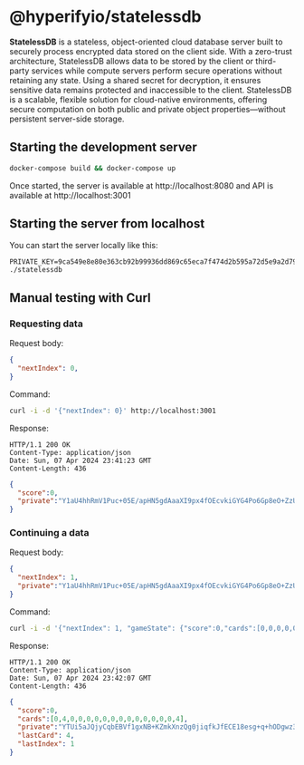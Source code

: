 # @hyperifyio/statelessdb

**StatelessDB** is a stateless, object-oriented cloud database server built to
securely process encrypted data stored on the client side. With a zero-trust 
architecture, StatelessDB allows data to be stored by the client or third-party 
services while compute servers perform secure operations without retaining any
state. Using a shared secret for decryption, it ensures sensitive data remains 
protected and inaccessible to the client. StatelessDB is a scalable, flexible 
solution for cloud-native environments, offering secure computation on both 
public and private object properties—without persistent server-side storage.

## Starting the development server

```bash
docker-compose build && docker-compose up
```

Once started, the server is available at http://localhost:8080
and API is available at http://localhost:3001

## Starting the server from localhost

You can start the server locally like this:

```
PRIVATE_KEY=9ca549e8e80e363cb92b99936dd869c65eca7f474d2b595a72d5e9a2d79eff61 ./statelessdb
```

## Manual testing with Curl

### Requesting data

Request body:

```json
{
  "nextIndex": 0, 
}
```

Command: 

```bash
curl -i -d '{"nextIndex": 0}' http://localhost:3001
```

Response:

```
HTTP/1.1 200 OK
Content-Type: application/json
Date: Sun, 07 Apr 2024 23:41:23 GMT
Content-Length: 436
```

```json
{
  "score":0,
  "private":"Y1aU4hhRmV1Puc+05E/apHN5gdAaaXI9px4fOEcvkiGYG4Po6Gp8eO+ZzUduanmX0yWPY6ChVZk+TW7QPO99XgtcoqJjHAwJy0EcV5v54elYflk1Ltr9kBCQqQEP5Tf3WsmB+zinXaFxr6Jkc+mDLLY/VKqMVmkP/qELOLVnMOnuxkCXdzXONYAOYU0u7IEMRtB2lC6fvAjoy6s9wWJFWvp526aFcAnTUN31gIWJbWI6nJu92WJIVu0+wxs9E8AbOBhEG0hXpM72hmH8bBXml5s8Z9S9UxMLpv8ZqaZd5fzCLN1G4ctuLmUC/f5fKhJLAGMhHyMnYLL6zgaf8FkdbvQn3DL/9F1dMmdb",
}
```

### Continuing a data

Request body:

```json
{
  "nextIndex": 1, 
  "private":"Y1aU4hhRmV1Puc+05E/apHN5gdAaaXI9px4fOEcvkiGYG4Po6Gp8eO+ZzUduanmX0yWPY6ChVZk+TW7QPO99XgtcoqJjHAwJy0EcV5v54elYflk1Ltr9kBCQqQEP5Tf3WsmB+zinXaFxr6Jkc+mDLLY/VKqMVmkP/qELOLVnMOnuxkCXdzXONYAOYU0u7IEMRtB2lC6fvAjoy6s9wWJFWvp526aFcAnTUN31gIWJbWI6nJu92WJIVu0+wxs9E8AbOBhEG0hXpM72hmH8bBXml5s8Z9S9UxMLpv8ZqaZd5fzCLN1G4ctuLmUC/f5fKhJLAGMhHyMnYLL6zgaf8FkdbvQn3DL/9F1dMmdb",
}
```

Command:
```bash
curl -i -d '{"nextIndex": 1, "gameState": {"score":0,"cards":[0,0,0,0,0,0,0,0,0,0,0,0,0,0,0,0],"private":"Y1aU4hhRmV1Puc+05E/apHN5gdAaaXI9px4fOEcvkiGYG4Po6Gp8eO+ZzUduanmX0yWPY6ChVZk+TW7QPO99XgtcoqJjHAwJy0EcV5v54elYflk1Ltr9kBCQqQEP5Tf3WsmB+zinXaFxr6Jkc+mDLLY/VKqMVmkP/qELOLVnMOnuxkCXdzXONYAOYU0u7IEMRtB2lC6fvAjoy6s9wWJFWvp526aFcAnTUN31gIWJbWI6nJu92WJIVu0+wxs9E8AbOBhEG0hXpM72hmH8bBXml5s8Z9S9UxMLpv8ZqaZd5fzCLN1G4ctuLmUC/f5fKhJLAGMhHyMnYLL6zgaf8FkdbvQn3DL/9F1dMmdb","lastCard":1,"lastIndex": 15}}' http://localhost:3001
```

Response:

```
HTTP/1.1 200 OK
Content-Type: application/json
Date: Sun, 07 Apr 2024 23:42:07 GMT
Content-Length: 436
```

```json
{
  "score":0,
  "cards":[0,4,0,0,0,0,0,0,0,0,0,0,0,0,0,4],
  "private":"YTUi5aJQjyCqbEBVf1gxNB+KZmkXnzQg0jiqfkJfECE18esg+q+hODgwz3s0lNb5v7oTLRanO/VK22Ppl3zAcCEk6aObarfBJMeGgcw7RdWXUZ19f6pBgz9rp1baVM9CkmPyc/kqqdEZOKFms89dzefhKbY/tUqP6IwLQ5Se3zHT6DsI0YAjbx2JLWcbwUW17vRWMkNibuNpFVgC4H6UwPQLnvNJkJGRjq8Zl6t/xaUIhaEyLMRMF0nVuO6aHQfgel6W/tDMDN2e8CJIlOMpu9zWcJDaRQb+p9Ojk2GtSsQUm90ectElWy/gQ66Rgi8B6mi5hby3kGS6Y8KSBNKbR05F9Sr/sEf196ff",
  "lastCard": 4,
  "lastIndex": 1
}
```
